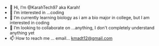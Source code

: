 - 👋 Hi, I’m @KarahTech97 aka Karah!
- 👀 I’m interested in ...coding 
- 🌱 I’m currently learning biology as i am a bio major in college, but I am interested in coding
- 💞️ I’m looking to collaborate on ...anything, I don't completely understand anything yet
- 📫 How to reach me ... email... kmadt12@gmail.com

<!---
KarahTech97/KarahTech97 is a ✨ special ✨ repository because its `README.md` (this file) appears on your GitHub profile.
You can click the Preview link to take a look at your changes.
--->
